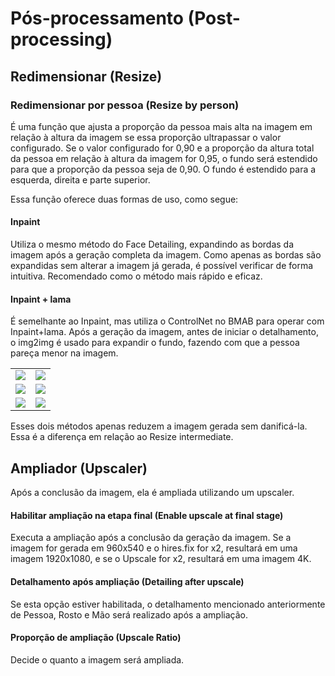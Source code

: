 

# Pós-processamento (Post-processing)

## Redimensionar (Resize)

### Redimensionar por pessoa (Resize by person)

É uma função que ajusta a proporção da pessoa mais alta na imagem em relação à altura da imagem se essa proporção ultrapassar o valor configurado.
Se o valor configurado for 0,90 e a proporção da altura total da pessoa em relação à altura da imagem for 0,95,
o fundo será estendido para que a proporção da pessoa seja de 0,90.
O fundo é estendido para a esquerda, direita e parte superior.


Essa função oferece duas formas de uso, como segue:

#### Inpaint

Utiliza o mesmo método do Face Detailing, expandindo as bordas da imagem após a geração completa da imagem.
Como apenas as bordas são expandidas sem alterar a imagem já gerada, é possível verificar de forma intuitiva.
Recomendado como o método mais rápido e eficaz.

#### Inpaint + lama

É semelhante ao Inpaint, mas utiliza o ControlNet no BMAB para operar com Inpaint+lama.
Após a geração da imagem, antes de iniciar o detalhamento, o img2img é usado para expandir o fundo, fazendo com que a pessoa pareça menor na imagem.

<table>
<tr>
<td><img src="https://i.ibb.co/X7P8kmH/00012-2131442442.jpg"></td>
<td><img src="https://i.ibb.co/Zc1nTz7/00022-2131442442.jpg"></td>
</tr>
<tr>
<td><img src="https://i.ibb.co/d0rSW0q/00013-2131442443.jpg"></td>
<td><img src="https://i.ibb.co/vHh2940/00023-2131442443.jpg"></td>
</tr>
<tr>
<td><img src="https://i.ibb.co/4jNJQ3b/00016-2131442446.jpg"></td>
<td><img src="https://i.ibb.co/HdcMpTH/00026-2131442446.jpg"></td>
</tr>
</table>

Esses dois métodos apenas reduzem a imagem gerada sem danificá-la.
Essa é a diferença em relação ao Resize intermediate.


## Ampliador (Upscaler)

Após a conclusão da imagem, ela é ampliada utilizando um upscaler.


#### Habilitar ampliação na etapa final (Enable upscale at final stage)

Executa a ampliação após a conclusão da geração da imagem.
Se a imagem for gerada em 960x540 e o hires.fix for x2, resultará em uma imagem 1920x1080,
e se o Upscale for x2, resultará em uma imagem 4K.

#### Detalhamento após ampliação (Detailing after upscale)

Se esta opção estiver habilitada, o detalhamento mencionado anteriormente de Pessoa, Rosto e Mão será realizado após a ampliação.

#### Proporção de ampliação (Upscale Ratio)

Decide o quanto a imagem será ampliada.


